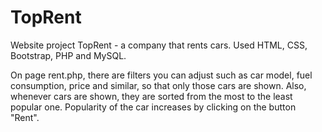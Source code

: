 # TopRent
 Website project TopRent - a company that rents cars.
 Used HTML, CSS, Bootstrap, PHP and MySQL.
 
 On page rent.php, there are filters you can adjust such as car model, fuel consumption, price and similar, so that only those cars are shown. Also, whenever cars are shown, they are sorted from the most to the least popular one. Popularity of the car increases by clicking on the button "Rent".

